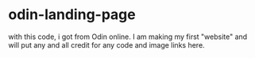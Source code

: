 # odin-landing-page
with this code, i got from Odin online. I am making my first "website"
and will put any and all credit for any code and image links here. 